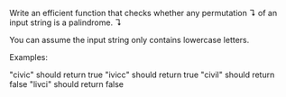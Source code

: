 Write an efficient function that checks whether any permutation ↴ of an input string is a palindrome. ↴

You can assume the input string only contains lowercase letters.

Examples:

"civic" should return true
"ivicc" should return true
"civil" should return false
"livci" should return false